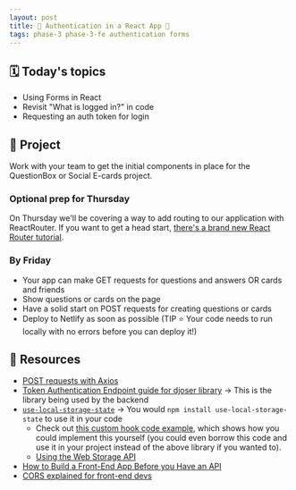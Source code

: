 ```yaml
---
layout: post
title: 🦊 Authentication in a React App 🦊
tags: phase-3 phase-3-fe authentication forms
---
```


## 🗓️ Today's topics

- Using Forms in React
- Revisit "What is logged in?" in code
- Requesting an auth token for login

## 🎯 Project

Work with your team to get the initial components in place for the QuestionBox or Social E-cards project.

### Optional prep for Thursday

On Thursday we'll be covering a way to add routing to our application with ReactRouter. If you want to get a head start, [there's a brand new React Router tutorial](https://reactrouter.com/en/main/start/tutorial).

### By Friday

- Your app can make GET requests for questions and answers OR cards and friends
- Show questions or cards on the page
- Have a solid start on POST requests for creating questions or cards
- Deploy to Netlify as soon as possible (TIP ⭐ Your code needs to run locally with no errors before you can deploy it!)

## 🔖 Resources

- [POST requests with Axios](https://axios-http.com/docs/post_example)
- [Token Authentication Endpoint guide for djoser library](https://djoser.readthedocs.io/en/latest/token_endpoints.html) -> This is the library being used by the backend
- [`use-local-storage-state`](https://github.com/astoilkov/use-local-storage-state) -> You would `npm install use-local-storage-state` to use it in your code
    - Check out [this custom hook code example](https://usehooks.com/useLocalStorage/), which shows how you could implement this yourself (you could even borrow this code and use it in your project instead of the above library if you wanted to).
    - [Using the Web Storage API](https://developer.mozilla.org/en-US/docs/Web/API/Web_Storage_API/Using_the_Web_Storage_API)
- [How to Build a Front-End App Before you Have an API](https://dev.to/momentum/how-to-build-a-front-end-app-before-you-have-an-api-3ai3)
- [CORS explained for front-end devs](https://dev.to/lydiahallie/cs-visualized-cors-5b8h)
